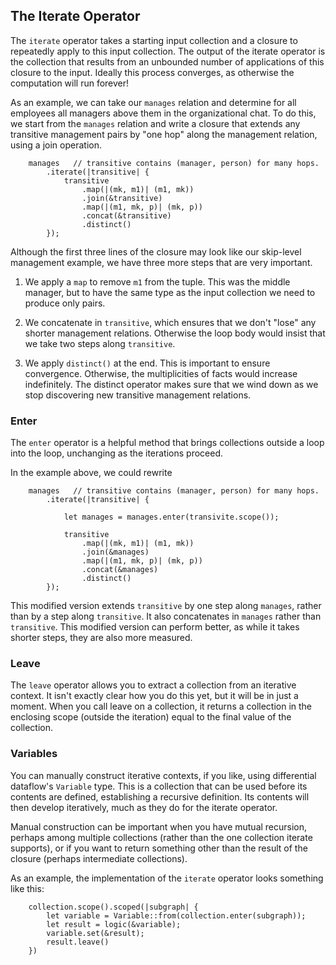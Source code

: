## The Iterate Operator

The `iterate` operator takes a starting input collection and a closure to repeatedly apply to this input collection. The output of the iterate operator is the collection that results from an unbounded number of applications of this closure to the input. Ideally this process converges, as otherwise the computation will run forever!

As an example, we can take our `manages` relation and determine for all employees all managers above them in the organizational chat. To do this, we start from the `manages` relation and write a closure that extends any transitive management pairs by "one hop" along the management relation, using a join operation.

```rust,no_run
    manages   // transitive contains (manager, person) for many hops.
        .iterate(|transitive| {
            transitive
                .map(|(mk, m1)| (m1, mk))
                .join(&transitive)
                .map(|(m1, mk, p)| (mk, p))
                .concat(&transitive)
                .distinct()
        });
```

Although the first three lines of the closure may look like our skip-level management example, we have three more steps that are very important.

1. We apply a `map` to remove `m1` from the tuple. This was the middle manager, but to have the same type as the input collection we need to produce only pairs.

2. We concatenate in `transitive`, which ensures that we don't "lose" any shorter management relations. Otherwise the loop body would insist that we take two steps along `transitive`.

3. We apply `distinct()` at the end. This is important to ensure convergence. Otherwise, the multiplicities of facts would increase indefinitely. The distinct operator makes sure that we wind down as we stop discovering new transitive management relations.

### Enter

The `enter` operator is a helpful method that brings collections outside a loop into the loop, unchanging as the iterations proceed.

In the example above, we could rewrite

```rust,no_run
    manages   // transitive contains (manager, person) for many hops.
        .iterate(|transitive| {

            let manages = manages.enter(transivite.scope());

            transitive
                .map(|(mk, m1)| (m1, mk))
                .join(&manages)
                .map(|(m1, mk, p)| (mk, p))
                .concat(&manages)
                .distinct()
        });
```

This modified version extends `transitive` by one step along `manages`, rather than by a step along `transitive`. It also concatenates in `manages` rather than `transitive`. This modified version can perform better, as while it takes shorter steps, they are also more measured.

### Leave

The `leave` operator allows you to extract a collection from an iterative context. It isn't exactly clear how you do this yet, but it will be in just a moment. When you call leave on a collection, it returns a collection in the enclosing scope (outside the iteration) equal to the final value of the collection.

### Variables

You can manually construct iterative contexts, if you like, using differential dataflow's `Variable` type. This is a collection that can be used before its contents are defined, establishing a recursive definition. Its contents will then develop iteratively, much as they do for the iterate operator.

Manual construction can be important when you have mutual recursion, perhaps among multiple collections (rather than the one collection iterate supports), or if you want to return something other than the result of the closure (perhaps intermediate collections).

As an example, the implementation of the `iterate` operator looks something like this:

```rust,no_run
    collection.scope().scoped(|subgraph| {
        let variable = Variable::from(collection.enter(subgraph));
        let result = logic(&variable);
        variable.set(&result);
        result.leave()
    })
```